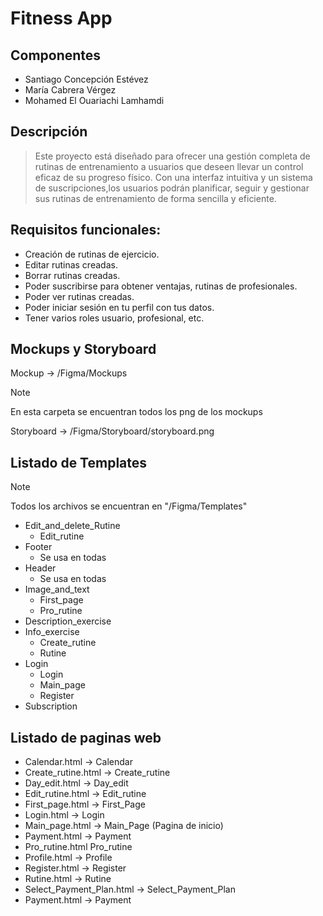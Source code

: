 # Fitness App
## Componentes
- Santiago Concepción Estévez
- María Cabrera Vérgez
- Mohamed El Ouariachi Lamhamdi
## Descripción
> Este proyecto está diseñado para ofrecer una gestión completa de rutinas de entrenamiento a usuarios que deseen llevar un
> control eficaz de su progreso físico. Con una interfaz intuitiva y un sistema de suscripciones,los usuarios podrán planificar,
> seguir y gestionar sus rutinas de entrenamiento de forma sencilla y eficiente.


 ## Requisitos funcionales:

- Creación de rutinas de ejercicio.
- Editar rutinas creadas.
- Borrar rutinas creadas.
- Poder suscribirse para obtener ventajas, rutinas de profesionales.
- Poder ver rutinas creadas.
- Poder iniciar sesión en tu perfil con tus datos.
- Tener varios roles usuario, profesional, etc.
## Mockups y Storyboard

<p>Mockup -> /Figma/Mockups </p>

>[!NOTE]
En esta carpeta se encuentran todos los png de los mockups</p>
>
<p>Storyboard -> /Figma/Storyboard/storyboard.png</p>

## Listado de Templates
> [!NOTE]
> Todos los archivos se encuentran en "/Figma/Templates"
- Edit_and_delete_Rutine
    - Edit_rutine
- Footer
    - Se usa en todas
- Header
    - Se usa en todas
- Image_and_text
    - First_page
    - Pro_rutine
- Description_exercise
- Info_exercise
    - Create_rutine
    - Rutine
- Login
    - Login
    - Main_page
    - Register
- Subscription

## Listado de paginas web
- Calendar.html -> Calendar
- Create_rutine.html -> Create_rutine
- Day_edit.html -> Day_edit
- Edit_rutine.html -> Edit_rutine
- First_page.html -> First_Page
- Login.html -> Login
- Main_page.html -> Main_Page (Pagina de inicio)
- Payment.html -> Payment
- Pro_rutine.html Pro_rutine
- Profile.html -> Profile
- Register.html -> Register
- Rutine.html -> Rutine
- Select_Payment_Plan.html -> Select_Payment_Plan
- Payment.html -> Payment

